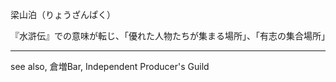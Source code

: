 梁山泊（りょうざんぱく）

『水滸伝』での意味が転じ、「優れた人物たちが集まる場所」、「有志の集合場所」

---
see also, 倉増Bar, Independent Producer's Guild
